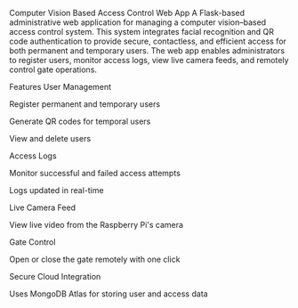 Computer Vision Based Access Control Web App
A Flask-based administrative web application for managing a computer vision–based access control system. This system integrates facial recognition and QR code authentication to provide secure, contactless, and efficient access for both permanent and temporary users. The web app enables administrators to register users, monitor access logs, view live camera feeds, and remotely control gate operations.

Features
User Management

Register permanent and temporary users

Generate QR codes for temporal users

View and delete users

Access Logs

Monitor successful and failed access attempts

Logs updated in real-time

Live Camera Feed

View live video from the Raspberry Pi's camera

Gate Control

Open or close the gate remotely with one click

Secure Cloud Integration

Uses MongoDB Atlas for storing user and access data


